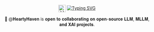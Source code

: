 
<div align="center">
  
<img src="https://en.wikipedia.org/wiki/Mohamed_bin_Zayed_University_of_Artificial_Intelligence#/media/File:The_2025_MBZUAI_logo.png" alt="MBZUAI Logo" width="24" height="24" style="vertical-align:middle;"> [![Typing SVG](https://readme-typing-svg.demolab.com?font=impact&size=25&pause=1000&center=true&vCenter=true&width=435&lines=Mechanistic+Interpretability;Natural+Language+Processing)](https://git.io/typing-svg)

💞 @𝐇𝐞𝐚𝐫𝐭𝐲𝐇𝐚𝐯𝐞𝐧 is 𝐨𝐩𝐞𝐧 𝐭𝐨 𝐜𝐨𝐥𝐥𝐚𝐛𝐨𝐫𝐚𝐭𝐢𝐧𝐠 𝐨𝐧 𝐨𝐩𝐞𝐧-𝐬𝐨𝐮𝐫𝐜𝐞 𝐋𝐋𝐌, 𝐌𝐋𝐋𝐌, 𝐚𝐧𝐝 𝐗𝐀𝐈 𝐩𝐫𝐨𝐣𝐞𝐜𝐭𝐬.

</div>
